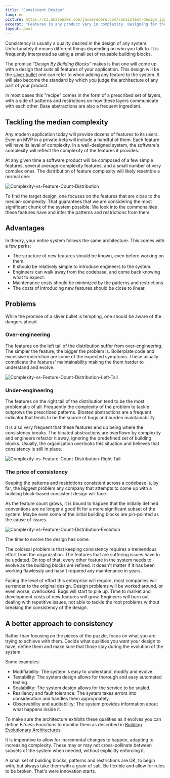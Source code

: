 ```yaml
---
title: "Consistent Design"
lang: en
picture: https://s3.amazonaws.com/javieracero.com/consistent-design.jpg
excerpt: "Features in any product vary in complexity. Designing for the median complexity and reusing the design is not a cost-effective practice."
layout: post
---
```


Consistency is usually a quality desired in the design of any system. Unfortunately it means different things depending on who you talk to. It is frequently interpreted as using a small set of reusable building blocks.

The promise _"Design By Building Blocks"_ makes is that one will come up with a design that suits all features of your application. This design will be the [silver bullet](https://en.wikipedia.org/wiki/Silver_bullet) one can refer to when adding any feature to the system. It will also become the standard by which you judge the architecture of any part of your product.

In most cases this "recipe" comes in the form of a prescribed set of layers, with a side of patterns and restrictions on how these layers communicate with each other. Base abstractions are also a frequent ingredient.


## Tackling the median complexity

Any modern application today will provide dozens of features to its users. Even an MVP in a private beta will include a handful of them. Each feature will have its level of complexity. In a well-designed system, the software's complexity will reflect the complexity of the features it provides.

At any given time a software product will be composed of a few simple features, several average-complexity features, and a small number of very complex ones. The distribution of feature complexity will likely resemble a normal one:

![Complexity-vs-Feature-Count-Distribution](https://s3.amazonaws.com/javieracero.com/consistent-design-feature-count-vs-comlexity-1.png)

To find the target design, one focuses on the features that are close to the median-complexity. That guarantees that we are considering the most significant chunk of the system possible. We look into the commonalities these features have and infer the patterns and restrictions from them.


## Advantages

In theory, your entire system follows the same architecture. This comes with a few perks:
* The structure of new features should be known, even before working on them.
* It should be relatively simple to introduce engineers to the system.
* Engineers can walk away from the codebase, and come back knowing what to expect.
* Maintenance costs should be minimized by the patterns and restrictions.
* The costs of introducing new features should be close to linear.


## Problems

While the promise of a sliver bullet is tempting, one should be aware of the dangers ahead.

### Over-engineering

The features on the left tail of the distribution suffer from over-engineering. The simpler the feature, the bigger the problem is. Boilerplate code and excessive indirection are some of the expected symptoms. These usually complicate the features' maintainability making the them harder to understand and evolve.

![Complexity-vs-Feature-Count-Distribution-Left-Tail](https://s3.amazonaws.com/javieracero.com/consistent-design-feature-count-vs-comlexity-2.png)


### Under-engineering

The features on the right tail of the distribution tend to be the most problematic of all. Frequently the complexity of the problem to tackle outgrows the prescribed patterns. Bloated abstractions are a frequent indicator that tends to be the source of bugs and burden maintainability.

It is also very frequent that these features end up being where the consistency breaks. The bloated abstractions are overflown by complexity and engineers refactor it away, ignoring the predefined set of building blocks. Usually, the organization overlooks this situation and believes that consistency is still in place.

![Complexity-vs-Feature-Count-Distribution-Right-Tail](https://s3.amazonaws.com/javieracero.com/consistent-design-feature-count-vs-comlexity-3.png)


### The price of consistency

Keeping the patterns and restrictions consistent across a codebase is, by far, the biggest problem any company that attempts to come up with a building block-based consistent design will face.

As the feature count grows, it is bound to happen that the initially defined conventions are no longer a good fit for a more significant subset of the system. Maybe even some of the initial building blocks are pin-pointed as the cause of issues.

![Complexity-vs-Feature-Count-Distribution-Evolution](https://s3.amazonaws.com/javieracero.com/consistent-design-feature-count-vs-comlexity-4.png)

The time to evolve the design has come.

The colossal problem is that keeping consistency requires a tremendous effort from the organization. The features that are suffering issues have to be updated. On top of that, every other feature in the system needs to evolve as the building blocks are refined. It doesn't matter if it has been working flawlessly and hasn't required any maintenance in years.

Facing the level of effort this enterprise will require, most companies will surrender to the original design. Design problems will be worked around, or even worse, overlooked. Bugs will start to pile up. Time to market and development costs of new features will grow. Engineers will burn out dealing with repetitive issues, not able to tackle the root problems without breaking the consistency of the design.


## A better approach to consistency

Rather than focusing on the pieces of the puzzle, focus on what you are trying to achieve with them. Decide what qualities you want your design to have, define them and make sure that those stay during the evolution of the system.

Some examples:
* Modifiability: The system is easy to understand, modify and evolve.
* Testability: The system design allows for thorough and easy automated testing.
* Scalability: The system design allows for the service to be scaled.
* Resiliency and fault tolerance: The system takes errors into consideration and handles them appropriately.
* Observability and auditability: The system provides information about what happens inside it.

To make sure the architecture exhibits these qualities as it evolves you can define _Fitness Functions_ to monitor them as described in [Building Evolutionary Architectures](https://www.amazon.es/Building-Evolutionary-Architectures-Support-Constant/dp/1491986360).

It is imperative to allow for incremental changes to happen, adapting to increasing complexity. These may or may not cross-pollinate between subsets of the system when needed, without explicitly enforcing it.

A small set of building blocks, patterns and restrictions are OK, to begin with, but always take them with a grain of salt. Be flexible and allow for rules to be broken. That's were innovation starts.
